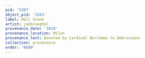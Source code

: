 ```yaml
---
pid: '5397'
object_pid: '3263'
label: Hell Scene
artist: janbrueghel
provenance_date: '1618'
provenance_location: Milan
provenance_text: Donated by Cardinal Borromeo to Ambrosiana
collection: provenance
order: '0690'
---
```

